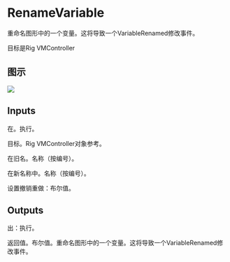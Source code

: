 # RenameVariable

重命名图形中的一个变量。这将导致一个VariableRenamed修改事件。

目标是Rig VMController

## 图示

![]($-20221218-20432129.png)

## Inputs

在。执行。

目标。Rig VMController对象参考。

在旧名。名称（按编号）。

在新名称中。名称（按编号）。

设置撤销重做：布尔值。  

## Outputs

出：执行。

返回值。布尔值。重命名图形中的一个变量。这将导致一个VariableRenamed修改事件。
